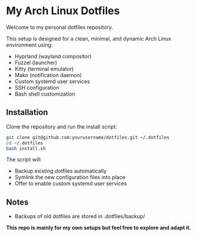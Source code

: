 # My Arch Linux Dotfiles

Welcome to my personal dotfiles repository.

This setup is designed for a clean, minimal, and dynamic Arch Linux environment using:

- Hyprland (wayland compositor)
- Fuzzel (launcher)
- Kitty (terminal emulator)
- Mako (notification daemon)
- Custom systemd user services
- SSH configuration
- Bash shell customization

## Installation

Clone the repository and run the install script:

```bash
git clone git@github.com:yourusername/dotfiles.git ~/.dotfiles
cd ~/.dotfiles
bash install.sh
```

The script will:

- Backup existing dotfiles automatically
- Symlink the new configuration files into place
- Offer to enable custom systemd user services

## Notes
- Backups of old dotfiles are stored in .dotfiles/backup/

**This repo is mainly for my own setups but feel free to explore and adapt it.**
